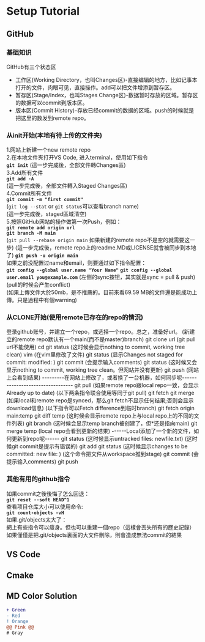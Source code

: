 # Setup Tutorial

## GitHub

### 基础知识
GitHub有三个状态区  
- 工作区(Working Directory，也叫Changes区)-直接编辑的地方，比如记事本打开的文件，肉眼可见，直接操作。add可以把文件增添到暂存区。  
- 暂存区(Stage/Index，也叫Stages Change区)-数据暂时存放的区域。暂存区的数据可以commit到版本区。  
- 版本区(Commit History)-存放已经commit的数据的区域。push的时候就是把这里的数发到remote repo。   

### 从init开始(本地有待上传的文件夹)  
1.网站上新建一个new remote repo  
2.在本地文件夾打开VS Code, 进入terminal，使用如下指令   
**`git init`**
(這一步完成後，全部文件轉Changes區)  
3.Add所有文件  
**`git add -A`**  
(這一步完成後，全部文件轉入Staged Changes區)  
4.Commit所有文件  
**`git commit -m "first commit"`**    
(`git log --stat` or `git status`可以查看branch name)  
(這一步完成後，staged區域清空)  
5.按照GitHub网站的操作做第一次Push，例如：  
**`git remote add origin url`**  
**`git branch -M main`**  
(`git pull --rebase origin main` 如果新建的remote repo不是空的就需要这一步)
(這一步完成後，remote repo上的readme.MD或LICENSE就會被同步到本地了)
**`git push -u origin main`**  
如果之前没配置过name和email，则要通过如下指令配置：  
**`git config --global user.name "Your Name"`**
**`git config --global user.email you@example.com`**
(左侧的sync按钮，其实就是sync = pull & push)  
(pull的时候会产生conflict)   
(如果上傳文件大於50mb，是不推薦的。目前來看69.59 MB的文件還是能成功上傳。只是過程中有個warning)  

### 从CLONE开始(使用remote已存在的repo的情況)
登录github账号，并建立一个repo，或选择一个repo。总之，准备好url。
(新建立的remote repo默认有一个main(而不是master)branch)
git clone url
(git pull url不能使用)
cd <folder>
git status
(这时候会显示nothing to commit, working tree clean)
vim <filename>
(在vim里修改了文件)
git status
(显示Changes not staged for commit: modified: <filename>)
git commit <filename>
(会提示输入comments)
git status
(这时候又会显示nothing to commit, working tree clean。但网站并没有更新)
git push
(网站上会看到结果)
---------在网站上修改了，或者换了一台机器，如何同步呢---------------------------------
git pull
(如果remote repo跟local repo一致，会显示Already up to date)
(以下两条指令联合使用等同于git pull)
git fetch
git merge
(如果local和remote repo是synced，那么git fetch不显示任何结果;否则会显示download信息)
(以下指令可以Fetch difference到临时branch)
git fetch origin main:temp
git diff temp
(这时候会显示remote repo上与local repo上的不同的文件列表)
git branch
(这时候会显示temp branch被创建了，但*还是指向main)
git merge temp
(local repo会看到更新的结果)
------Local添加了一个新的文件，如何更新到repo呢------
git status
(这时候显示untracked files: newfile.txt)
(这时候git commit是提示有错误的)
git add <filename>
git status
(这时候显示changes to be committed: new file: <filename>)
(这个命令把文件从workspace推到stage)
git commit
(会提示输入comments)
git push

### 其他有用的github指令
如果commit之後後悔了怎么回退：  
**`git reset --soft HEAD^1`**  
查看项目仓库大小可以使用命令:  
**`git count-objects -vH`**   
如果.git/objects太大了：  
網上有些指令可以瘦身。但也可以重建一個repo（這樣會丟失所有的歷史記錄）  
如果僅僅是把.git/objects裏面的大文件刪除，則會造成無法commit的結果  


## VS Code

## Cmake



## MD Color Solution
```diff
+ Green
- Red
! Orange
@@ Pink @@
# Gray
```
